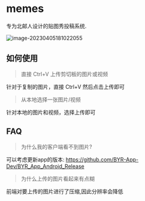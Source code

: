 # memes

专为北邮人设计的贴图秀投稿系统.

![image-20230405181022055](https://wanz-bucket.oss-cn-beijing.aliyuncs.com/typora/image-20230405181022055.png)

## 如何使用

> 直接 Ctrl+V 上传剪切板的图片或视频

 针对于复制的图片，直接 Ctrl+V 然后点击上传即可

> 从本地选择一张图片/视频

 针对本地的图片和视频，选择上传即可

## FAQ

> 为什么我的客户端看不到图片?

 可以考虑更新app的版本: https://github.com/BYR-App-Dev/BYR_App_Android_Release

> 为什么上传的图片看起来有点糊

 前端对要上传的图片进行了压缩,因此分辨率会降低
